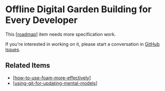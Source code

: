 # Offline Digital Garden Building for Every Developer

This [[roadmap]] item needs more specification work.

If you're interested in working on it, please start a conversation in
[GitHub Issues](https://github.com/nitishMehrotra/developers-brain/issues).

## Related Items

- [[how-to-use-foam-more-effectively]]
- [[using-git-for-updating-mental-models]]

[//begin]: # "Autogenerated link references for markdown compatibility"
[roadmap]: ../roadmap "Roadmap"
[how-to-use-foam-more-effectively]: how-to-use-foam-more-effectively "How to Use Foam More Effectively"
[using-git-for-updating-mental-models]: using-git-for-updating-mental-models "Using Git for Updating Mental Models"
[//end]: # "Autogenerated link references"
